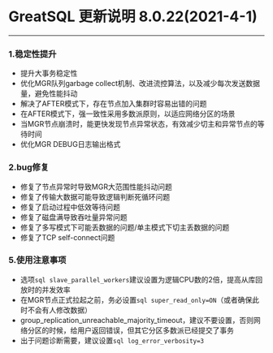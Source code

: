 # GreatSQL 更新说明 8.0.22(2021-4-1)
---

### 1.稳定性提升
- 提升大事务稳定性
- 优化MGR队列garbage collect机制、改进流控算法，以及减少每次发送数据量，避免性能抖动
- 解决了AFTER模式下，存在节点加入集群时容易出错的问题
- 在AFTER模式下，强一致性采用多数派原则，以适应网络分区的场景
- 当MGR节点崩溃时，能更快发现节点异常状态，有效减少切主和异常节点的等待时间
- 优化MGR DEBUG日志输出格式

### 2.bug修复
- 修复了节点异常时导致MGR大范围性能抖动问题
- 修复了传输大数据可能导致逻辑判断死循环问题
- 修复了启动过程中低效等待问题
- 修复了磁盘满导致吞吐量异常问题
- 修复了多写模式下可能丢数据的问题/单主模式下切主丢数据的问题
- 修复了TCP self-connect问题

### 5.使用注意事项
- 选项```sql slave_parallel_workers```建议设置为逻辑CPU数的2倍，提高从库回放时的并发效率
- 在MGR节点正式拉起之前，务必设置```sql super_read_only=ON```（或者确保此时不会有人修改数据）
- group_replication_unreachable_majority_timeout，建议不要设置，否则网络分区的时候，给用户返回错误，但其它分区多数派已经提交了事务
- 出于问题诊断需要，建议设置```sql log_error_verbosity=3```
